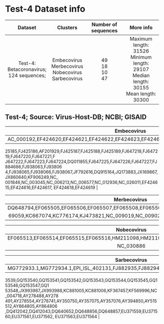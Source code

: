 # Test-4 Dataset info
| Dataset 	| Clusters 	| Number of sequences 	| More info 	|
|:---:	|:---:	|:---:	|:---:	|
| Test-4: <br>Betacoronavirus; <br>124 sequences; 	| Embecovirus  <br>Merbecovirus  <br>Nobecovirus  <br>Sarbecovirus 	| 49  <br>18  <br>10  <br>47<br> 	| Maximum length: 31526 <br>Minimum length: 29107 <br>Median length: 30155 <br>Mean length: 30300 	|


## Test-4; Source: Virus-Host-DB; NCBI; GISAID


| Embecovirus	|
|:---:	|
| AC_000192,EF424620,EF424621,EF424622,EF424623,EF424624,EF446615,FJ415324,FJ425184,FJ4
25185,FJ425186,AF201929,FJ425187,FJ425188,FJ425189,FJ647218,FJ647219,FJ647220,FJ647221,F
J647222,FJ647223,FJ647224,DQ011855,FJ647225,FJ647226,FJ647227,FJ884686,FJ938063,FJ93806
4,FJ938065,FJ938066,FJ938067,JF792616,DQ915164,JQ173883,JX169867,JX860640,KF906249,NC_
001846,NC_003045,NC_006213,NC_006577,NC_012936,NC_026011,EF424615,EF424616,EF424617,
EF424618,EF424619	|

| Merbecovirus	|
|:---:	|
| DQ648794,EF065505,EF065506,EF065507,EF065508,EF065509,EF065510,EF065511,EF065512,JX8
69059,KC667074,KC776174,KJ473821,NC_009019,NC_009020,NC_019843,NC_038294,NC_039207	|

| Nobecovirus	|
|:---:	|
| EF065513,EF065514,EF065515,EF065516,HM211098,HM211099,HM211100,HM211101,NC_009021,
NC_030886	|

| Sarbecovirus	|
|:---:	|
| MG772933.1,MG772934.1,EPI_ISL_402131,FJ882935,FJ882942,FJ882945,FJ882954,FJ882963,GQ15
3539,GQ153540,GQ153541,GQ153542,GQ153543,GQ153544,GQ153545,GQ153546,GQ153547,GQ1
53548,JX993987,JX993988,KC881005,KC881006,KF367457,KF569996,NC_004718,AY278488,AY278
491,AY278554,AY278741,AY350750,AY357075,AY357076,AY394850,AY515512,AY864805,AY864806
,DQ412042,DQ412043,DQ640652,DQ648856,DQ648857,EU371559,EU371560,EU371561,EU371562,
EU371563,EU371564	|
